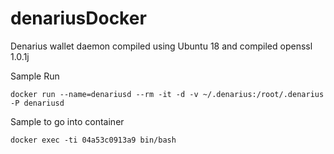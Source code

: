 # denariusDocker
Denarius wallet daemon compiled using Ubuntu 18 and compiled openssl 1.0.1j

Sample Run  
```
docker run --name=denariusd --rm -it -d -v ~/.denarius:/root/.denarius -P denariusd
```
Sample to go into container  
```
docker exec -ti 04a53c0913a9 bin/bash
```
